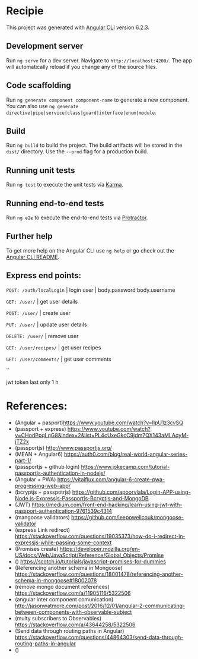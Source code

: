 # Recipie

This project was generated with [Angular CLI](https://github.com/angular/angular-cli) version 6.2.3.

## Development server

Run `ng serve` for a dev server. Navigate to `http://localhost:4200/`. The app will automatically reload if you change any of the source files.

## Code scaffolding

Run `ng generate component component-name` to generate a new component. You can also use `ng generate directive|pipe|service|class|guard|interface|enum|module`.

## Build

Run `ng build` to build the project. The build artifacts will be stored in the `dist/` directory. Use the `--prod` flag for a production build.

## Running unit tests

Run `ng test` to execute the unit tests via [Karma](https://karma-runner.github.io).

## Running end-to-end tests

Run `ng e2e` to execute the end-to-end tests via [Protractor](http://www.protractortest.org/).

## Further help

To get more help on the Angular CLI use `ng help` or go check out the [Angular CLI README](https://github.com/angular/angular-cli/blob/master/README.md).


## Express end points:

`POST: /auth/localLogin` | login user | body.password body.username

`GET: /user/`  | get user details

`POST: /user/` | create user

`PUT: /user/` | update user details

`DELETE: /user/` | remove user

`GET: /user/recipes/` | get user recipes

`GET: /user/comments/` | get user comments

``

jwt token last only 1 h



# References:
- (Angular + pasport)https://www.youtube.com/watch?v=IlpU1z3cvSQ
- (passport + express) https://www.youtube.com/watch?v=CHodPpqLqG8&index=2&list=PL4cUxeGkcC9jdm7QX143aMLAqyM-jTZ2x
- (passportjs) http://www.passportjs.org/
- (MEAN + Angular6) https://auth0.com/blog/real-world-angular-series-part-1/
- (passportjs + github login) https://www.jokecamp.com/tutorial-passportjs-authentication-in-nodejs/
- (Angular + PWA) https://vitalflux.com/angular-6-create-pwa-progressing-web-app/
- (bcryptjs + passpotrjs) https://github.com/apoorvlala/Login-APP-using-Node.js-Expressjs-Passportjs-Bcryptjs-and-MongoDB
- (JWT) https://medium.com/front-end-hacking/learn-using-jwt-with-passport-authentication-9761539c4314
- (mangoose validators) https://github.com/leepowellcouk/mongoose-validator
- (express Link redirect) https://stackoverflow.com/questions/19035373/how-do-i-redirect-in-expressjs-while-passing-some-context
- (Promises create) https://developer.mozilla.org/en-US/docs/Web/JavaScript/Reference/Global_Objects/Promise
- () https://scotch.io/tutorials/javascript-promises-for-dummies
- (Referencing another schema in Mongoose) https://stackoverflow.com/questions/18001478/referencing-another-schema-in-mongoose#18002078
- (remove mongo document references) https://stackoverflow.com/a/11905116/5322506
- (angular inter component comunication) http://jasonwatmore.com/post/2016/12/01/angular-2-communicating-between-components-with-observable-subject
- (multy subscribers to Observables) https://stackoverflow.com/a/43644258/5322506
- (Send data through routing paths in Angular) https://stackoverflow.com/questions/44864303/send-data-through-routing-paths-in-angular
- ()
